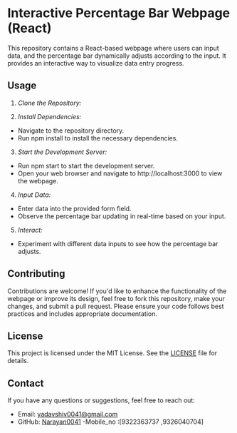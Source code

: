# Interactive Percentage Bar Webpage (React)

This repository contains a React-based webpage where users can input data, and the percentage bar dynamically adjusts according to the input. It provides an interactive way to visualize data entry progress.

## Usage

1. *Clone the Repository:*

2. *Install Dependencies:*
- Navigate to the repository directory.
- Run npm install to install the necessary dependencies.

3. *Start the Development Server:*
- Run npm start to start the development server.
- Open your web browser and navigate to http://localhost:3000 to view the webpage.

4. *Input Data:*
- Enter data into the provided form field.
- Observe the percentage bar updating in real-time based on your input.

5. *Interact:*
- Experiment with different data inputs to see how the percentage bar adjusts.

## Contributing

Contributions are welcome! If you'd like to enhance the functionality of the webpage or improve its design, feel free to fork this repository, make your changes, and submit a pull request. Please ensure your code follows best practices and includes appropriate documentation.

## License

This project is licensed under the MIT License. See the [LICENSE](LICENSE) file for details.

## Contact

If you have any questions or suggestions, feel free to reach out:
- Email: [yadavshiv0041@gmail.com](mailto:yadavshiv0041@gmail.com)
- GitHub: [Narayan0041](https://github.com/Narayan0041)
-Mobile_no :[9322363737 ,9326040704]
